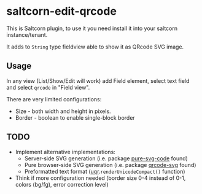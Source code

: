 # saltcorn-edit-qrcode

This is Saltcorn plugin, to use it you need install it into your saltcorn instance/tenant.

It adds to `String` type fieldview able to show it as QRcode SVG image.

## Usage

In any view (List/Show/Edit will work) add Field element, select text field and select `qrcode` in "Field view".

There are very limited configurations:

- Size - both width and height in pixels.
- Border - boolean to enable single-block border

## TODO

- Implement alternative implementations:
  - Server-side SVG generation (i.e. package [pure-svg-code](https://github.com/gwuhaolin/pure-svg-code) found)
  - Pure browser-side SVG generation (i.e. package [qrcode-svg](https://github.com/datalog/qrcode-svg) found)
  - Preformatted text format ([uqr](https://github.com/unjs/uqr).`renderUnicodeCompact()` function)
- Think if more configuration needed (border size 0-4 instead of 0-1, colors (bg/fg), error correction level)
